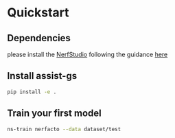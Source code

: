 # Quickstart

## Dependencies

please install the [NerfStudio]([https://github.com/cdcseacave/openMVS](https://github.com/nerfstudio-project/nerfstudio)) following the guidance [here]([https://github.com/cdcseacave/openMVS/wiki/Building](https://github.com/nerfstudio-project/nerfstudio?tab=readme-ov-file#1-installation-setup-the-environment)https://github.com/nerfstudio-project/nerfstudio?tab=readme-ov-file#1-installation-setup-the-environment)

## Install assist-gs

```bash
pip install -e .
```

## Train your first model

```bash
ns-train nerfacto --data dataset/test
```
